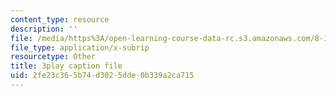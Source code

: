 ```yaml
---
content_type: resource
description: ''
file: /media/https%3A/open-learning-course-data-rc.s3.amazonaws.com/8-13-14-experimental-physics-i-ii-junior-lab-fall-2016-spring-2017/2fe23c365b74d3025dde0b339a2ca715_XLuIf68TJBI.srt
file_type: application/x-subrip
resourcetype: Other
title: 3play caption file
uid: 2fe23c36-5b74-d302-5dde-0b339a2ca715
---
```

